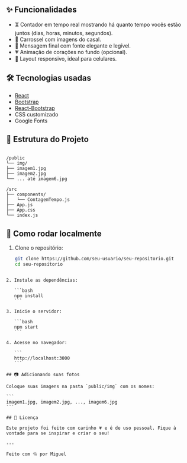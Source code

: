 
## ✨ Funcionalidades

- ⏳ Contador em tempo real mostrando há quanto tempo vocês estão juntos (dias, horas, minutos, segundos).
- 📸 Carrossel com imagens do casal.
- 💬 Mensagem final com fonte elegante e legível.
- 💗 Animação de corações no fundo (opcional).
- 📱 Layout responsivo, ideal para celulares.

## 🛠 Tecnologias usadas

- [React](https://reactjs.org/)
- [Bootstrap](https://getbootstrap.com/)
- [React-Bootstrap](https://react-bootstrap.github.io/)
- CSS customizado
- Google Fonts

## 📁 Estrutura do Projeto

```

/public
└── img/
├── imagem1.jpg
├── imagem2.jpg
└── ... até imagem6.jpg

/src
├── components/
│   └── ContagemTempo.js
├── App.js
├── App.css
└── index.js

````

## 🚀 Como rodar localmente

1. Clone o repositório:
   ```bash
   git clone https://github.com/seu-usuario/seu-repositorio.git
   cd seu-repositorio
````

2. Instale as dependências:

   ```bash
   npm install
   ```

3. Inicie o servidor:

   ```bash
   npm start
   ```

4. Acesse no navegador:

   ```
   http://localhost:3000
   ```

## 📷 Adicionando suas fotos

Coloque suas imagens na pasta `public/img` com os nomes:

```
imagem1.jpg, imagem2.jpg, ..., imagem6.jpg
```

## 📄 Licença

Este projeto foi feito com carinho 💗 e é de uso pessoal. Fique à vontade para se inspirar e criar o seu!

---

Feito com 💘 por Miguel
